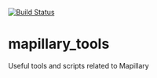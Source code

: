 [![Build Status](https://travis-ci.org/mapillary/mapillary_tools.svg?branch=master)](https://travis-ci.org/mapillary/mapillary_tools)

mapillary_tools
===============

Useful tools and scripts related to Mapillary
